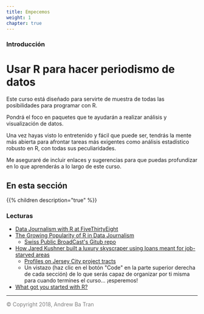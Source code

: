 ```yaml
---
title: Empecemos
weight: 1
chapter: true
---
```


### Introducción

# Usar R para hacer periodismo de datos

Este curso está diseñado para servirte de muestra de todas las posibilidades para programar con R.

Pondrá el foco en paquetes que te ayudarán a realizar análisis y visualización de datos.

Una vez hayas visto lo entretenido y fácil que puede ser, tendrás la mente más abierta para afrontar tareas más exigentes como análisis estadístico robusto en R, con todas sus peculiaridades.

Me aseguraré de incluir enlaces y sugerencias para que puedas profundizar en lo que aprenderás a lo largo de este curso.

## En esta sección

{{% children description="true"   %}}


### Lecturas 

* [Data Journalism with R at FiveThirtyEight](https://flowingdata.com/2016/07/12/r-in-the-data-journalism-workflow-at-fivethirtyeight/)
* [The Growing Popularity of R in Data Journalism](https://channel9.msdn.com/Events/useR-international-R-User-conferences/useR-International-R-User-2017-Conference/The-growing-popularity-of-R-in-data-journalism)
    * [Swiss Public BroadCast's Gitub repo](http://srfdata.github.io/)
* [How Jared Kushner built a luxury skyscraper using loans meant for job-starved areas](https://www.washingtonpost.com/investigations/jared-kushner-and-his-partners-used-a-program-meant-for-job-starved-areas-to-build-a-luxury-skyscraper/2017/05/31/9c81b52c-4225-11e7-9869-bac8b446820a_story.html?utm_term=.79c0353310f0)
    * [Profiles on Jersey City project tracts](https://wpinvestigative.github.io/kushner_eb5_census/)
    * Un vistazo (haz clic en el botón "Code" en la parte superior derecha de cada sección) de lo que serás capaz de organizar por ti misma para cuando termines el curso... ¡esperemos!
* [What got you started with R?](https://twitter.com/azaleakamellia/status/1000633314691039232)


-----

<span style="color:gray">© Copyright 2018, Andrew Ba Tran</span>

